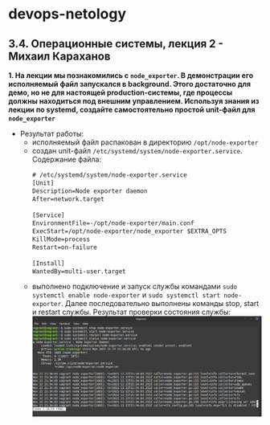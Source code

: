 # devops-netology

## 3.4. Операционные системы, лекция 2 - Михаил Караханов

**1. На лекции мы познакомились с `node_exporter`. В демонстрации его исполняемый файл запускался в background. Этого достаточно для демо, но не для настоящей production-системы, где процессы должны находиться под внешним управлением. Используя знания из лекции по systemd, создайте самостоятельно простой unit-файл для `node_exporter`**
- Результат работы:
  - исполняемый файл распакован в директорию `/opt/node-exporter`
  - создан unit-файл `/etc/systemd/system/node-exporter.service`. Содержание файла:
    ```
    # /etc/systemd/system/node-exporter.service
    [Unit]
    Description=Node exporter daemon
    After=network.target

    [Service]
    EnvironmentFile=-/opt/node-exporter/main.conf
    ExecStart=/opt/node-exporter/node_exporter $EXTRA_OPTS
    KillMode=process
    Restart=on-failure

    [Install]
    WantedBy=multi-user.target
    ```
  - выполнено подключение и запуск службы командами `sudo systemctl enable node-exporter` и `sudo systemctl start node-exporter`. Далее последовательно выполнены команды stop, start и restart службы. Результат проверки состояния службы:
    ![service status](img/node_exporter.png)